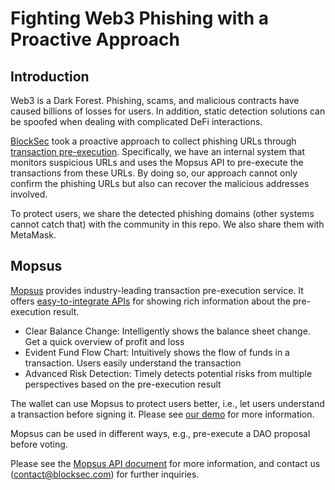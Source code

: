 # Fighting Web3 Phishing with a Proactive Approach

## Introduction

Web3 is a Dark Forest. Phishing, scams, and malicious contracts have caused billions of losses for users. In addition, static detection solutions can be spoofed when dealing with complicated DeFi interactions.

[BlockSec](https://blocksec.com) took a proactive approach to collect phishing URLs through [transaction pre-execution](https://mopsus.blocksec.com). Specifically, we have an internal system that monitors suspicious URLs and uses the Mopsus API to pre-execute the transactions from these URLs. By doing so, our approach cannot only confirm the phishing URLs but also can recover the malicious addresses involved.

To protect users, we share the detected phishing domains (other systems cannot catch that) with the community in this repo. We also share them with MetaMask.

## Mopsus

[Mopsus](https://mopsus.blocksec.com/) provides industry-leading transaction pre-execution service. It offers [easy-to-integrate APIs](https://docs.blocksec.com/mopsus/pre-execution-api) for showing rich information about the pre-execution result.
* Clear Balance Change: Intelligently shows the balance sheet change. Get a quick overview of profit and loss
* Evident Fund Flow Chart: Intuitively shows the flow of funds in a transaction. Users easily understand the transaction
* Advanced Risk Detection: Timely detects potential risks from multiple perspectives based on the pre-execution result

The wallet can use Mopsus to protect users better, i.e., let users understand a transaction before signing it. Please see [our demo](https://mopsus.blocksec.com/demo/) for more information.

Mopsus can be used in different ways, e.g., pre-execute a DAO proposal before voting.

Please see the [Mopsus API document](https://docs.blocksec.com/mopsus/pre-execution-api) for more information, and contact us ([contact@blocksec.com](mailto:contact@blocksec.com)) for further inquiries.
